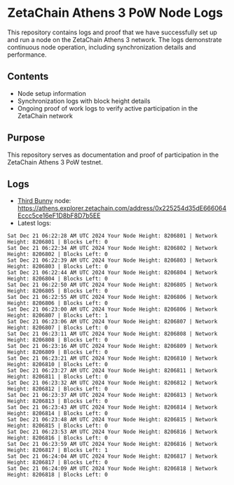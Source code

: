 # ZetaChain Athens 3 PoW Node Logs
This repository contains logs and proof that we have successfully set up and run a node on the ZetaChain Athens 3 network. The logs demonstrate continuous node operation, including synchronization details and performance.

## Contents
- Node setup information
- Synchronization logs with block height details
- Ongoing proof of work logs to verify active participation in the ZetaChain network

## Purpose
This repository serves as documentation and proof of participation in the ZetaChain Athens 3 PoW testnet.

## Logs

- [Third Bunny](https://thirdbunny.xyz/) node: https://athens.explorer.zetachain.com/address/0x225254d35dE666064Eccc5ce16eF1D8bF8D7b5EE
- Latest logs:
```
Sat Dec 21 06:22:28 AM UTC 2024 Your Node Height: 8206801 | Network Height: 8206801 | Blocks Left: 0
Sat Dec 21 06:22:34 AM UTC 2024 Your Node Height: 8206802 | Network Height: 8206802 | Blocks Left: 0
Sat Dec 21 06:22:39 AM UTC 2024 Your Node Height: 8206803 | Network Height: 8206803 | Blocks Left: 0
Sat Dec 21 06:22:44 AM UTC 2024 Your Node Height: 8206804 | Network Height: 8206804 | Blocks Left: 0
Sat Dec 21 06:22:50 AM UTC 2024 Your Node Height: 8206805 | Network Height: 8206805 | Blocks Left: 0
Sat Dec 21 06:22:55 AM UTC 2024 Your Node Height: 8206806 | Network Height: 8206806 | Blocks Left: 0
Sat Dec 21 06:23:00 AM UTC 2024 Your Node Height: 8206806 | Network Height: 8206807 | Blocks Left: 1
Sat Dec 21 06:23:06 AM UTC 2024 Your Node Height: 8206807 | Network Height: 8206807 | Blocks Left: 0
Sat Dec 21 06:23:11 AM UTC 2024 Your Node Height: 8206808 | Network Height: 8206808 | Blocks Left: 0
Sat Dec 21 06:23:16 AM UTC 2024 Your Node Height: 8206809 | Network Height: 8206809 | Blocks Left: 0
Sat Dec 21 06:23:21 AM UTC 2024 Your Node Height: 8206810 | Network Height: 8206810 | Blocks Left: 0
Sat Dec 21 06:23:27 AM UTC 2024 Your Node Height: 8206811 | Network Height: 8206811 | Blocks Left: 0
Sat Dec 21 06:23:32 AM UTC 2024 Your Node Height: 8206812 | Network Height: 8206812 | Blocks Left: 0
Sat Dec 21 06:23:37 AM UTC 2024 Your Node Height: 8206813 | Network Height: 8206813 | Blocks Left: 0
Sat Dec 21 06:23:43 AM UTC 2024 Your Node Height: 8206814 | Network Height: 8206814 | Blocks Left: 0
Sat Dec 21 06:23:48 AM UTC 2024 Your Node Height: 8206815 | Network Height: 8206815 | Blocks Left: 0
Sat Dec 21 06:23:53 AM UTC 2024 Your Node Height: 8206816 | Network Height: 8206816 | Blocks Left: 0
Sat Dec 21 06:23:59 AM UTC 2024 Your Node Height: 8206816 | Network Height: 8206817 | Blocks Left: 1
Sat Dec 21 06:24:04 AM UTC 2024 Your Node Height: 8206817 | Network Height: 8206817 | Blocks Left: 0
Sat Dec 21 06:24:09 AM UTC 2024 Your Node Height: 8206818 | Network Height: 8206818 | Blocks Left: 0
```
